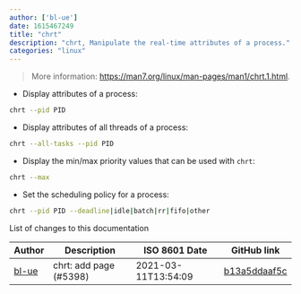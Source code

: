 ```yaml
---
author: ['bl-ue']
date: 1615467249
title: "chrt"
description: "chrt, Manipulate the real-time attributes of a process."
categories: "linux"
---
```

> More information: <https://man7.org/linux/man-pages/man1/chrt.1.html>.

- Display attributes of a process:

```bash
chrt --pid PID
```

- Display attributes of all threads of a process:

```bash
chrt --all-tasks --pid PID
```

- Display the min/max priority values that can be used with `chrt`:

```bash
chrt --max
```

- Set the scheduling policy for a process:

```bash
chrt --pid PID --deadline|idle|batch|rr|fifo|other
```
List of changes to this documentation


Author | Description | ISO 8601 Date | GitHub link
------|-----|-----|-----
[bl-ue](mailto:54780737+bl-ue@users.noreply.github.com) | chrt: add page (#5398) | 2021-03-11T13:54:09 | [b13a5ddaaf5c](https://github.com/tldr-pages/tldr/commit/b13a5ddaaf5cce10851689c75fe76b4b35187cc7)


